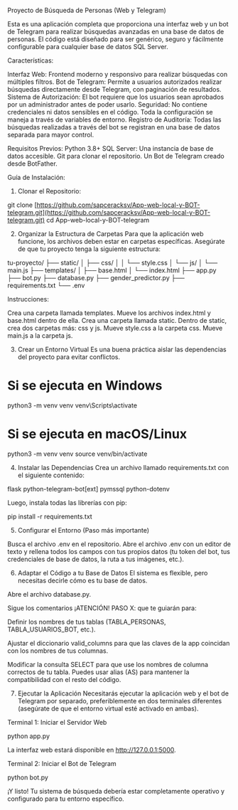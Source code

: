 Proyecto de Búsqueda de Personas (Web y Telegram)



Esta es una aplicación completa que proporciona una interfaz web y un bot de Telegram para realizar búsquedas avanzadas en una base de datos de personas. El código está diseñado para ser genérico, seguro y fácilmente configurable para cualquier base de datos SQL Server.



Características:

Interfaz Web: Frontend moderno y responsivo para realizar búsquedas con múltiples filtros.
Bot de Telegram: Permite a usuarios autorizados realizar búsquedas directamente desde Telegram, con paginación de resultados.
Sistema de Autorización: El bot requiere que los usuarios sean aprobados por un administrador antes de poder usarlo.
Seguridad: No contiene credenciales ni datos sensibles en el código. Toda la configuración se maneja a través de variables de entorno.
Registro de Auditoría: Todas las búsquedas realizadas a través del bot se registran en una base de datos separada para mayor control.


Requisitos Previos:
Python 3.8+
SQL Server: Una instancia de base de datos accesible.
Git para clonar el repositorio.
Un Bot de Telegram creado desde BotFather.


Guía de Instalación:

1. Clonar el Repositorio:
 
git clone [https://github.com/sapceracksv/App-web-local-y-BOT-telegram.git](https://github.com/sapceracksv/App-web-local-y-BOT-telegram.git)
cd App-web-local-y-BOT-telegram


2. Organizar la Estructura de Carpetas
Para que la aplicación web funcione, los archivos deben estar en carpetas específicas. Asegúrate de que tu proyecto tenga la siguiente estructura:

tu-proyecto/
├── static/
│   ├── css/
│   │   └── style.css
│   └── js/
│       └── main.js
├── templates/
│   ├── base.html
│   └── index.html
├── app.py
├── bot.py
├── database.py
├── gender_predictor.py
├── requirements.txt
└── .env


Instrucciones:

Crea una carpeta llamada templates. Mueve los archivos index.html y base.html dentro de ella.
Crea una carpeta llamada static.
Dentro de static, crea dos carpetas más: css y js.
Mueve style.css a la carpeta css.
Mueve main.js a la carpeta js.


3. Crear un Entorno Virtual
Es una buena práctica aislar las dependencias del proyecto para evitar conflictos.

# Si se ejecuta en Windows
python3 -m venv venv
venv\Scripts\activate

# Si se ejecuta en macOS/Linux
python3 -m venv venv
source venv/bin/activate

4. Instalar las Dependencias
Crea un archivo llamado requirements.txt con el siguiente contenido:

flask
python-telegram-bot[ext]
pymssql
python-dotenv

Luego, instala todas las librerías con pip:

pip install -r requirements.txt

5. Configurar el Entorno (Paso más importante)

Busca el archivo .env en el repositorio.
Abre el archivo .env con un editor de texto y rellena todos los campos con tus propios datos (tu token del bot, tus credenciales de base de datos, la ruta a tus imágenes, etc.).


6. Adaptar el Código a tu Base de Datos
El sistema es flexible, pero necesitas decirle cómo es tu base de datos.

Abre el archivo database.py.

Sigue los comentarios ¡ATENCIÓN! PASO X: que te guiarán para:

Definir los nombres de tus tablas (TABLA_PERSONAS, TABLA_USUARIOS_BOT, etc.).

Ajustar el diccionario valid_columns para que las claves de la app coincidan con los nombres de tus columnas.

Modificar la consulta SELECT para que use los nombres de columna correctos de tu tabla. Puedes usar alias (AS) para mantener la compatibilidad con el resto del código.

7. Ejecutar la Aplicación
Necesitarás ejecutar la aplicación web y el bot de Telegram por separado, preferiblemente en dos terminales diferentes (asegúrate de que el entorno virtual esté activado en ambas).

Terminal 1: Iniciar el Servidor Web

python app.py

La interfaz web estará disponible en http://127.0.0.1:5000.

Terminal 2: Iniciar el Bot de Telegram

python bot.py

¡Y listo! Tu sistema de búsqueda debería estar completamente operativo y configurado para tu entorno específico.
